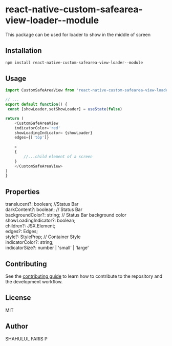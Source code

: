 # react-native-custom-safearea-view-loader--module

This package can be used for loader to show in the middle of screen

## Installation

```sh
npm install react-native-custom-safearea-view-loader--module
```

## Usage

```js
import CustomSafeAreaView from 'react-native-custom-safearea-view-loader--module';;

// ...
export default function() {
 const [showLoader,setShowLoader] = useState(false)

return (
    <CustomSafeAreaView 
    indicatorColor='red' 
    showLoadingIndicator= {showLoader} 
    edges={['top']}
    
    >
    {
        //...child element of a screen
    }
    </CustomSafeAreaView>
)
}

```
## Properties
 translucent?: boolean; //Status Bar      
 darkContent?: boolean; // Status Bar      
 backgroundColor?: string; // Status Bar background color    
 showLoadingIndicator?: boolean;        
 children?: JSX.Element;         
 edges?: Edges;      
 style?: StyleProp<ViewStyle>; // Container Style     
 indicatorColor?: string;           
 indicatorSize?: number | 'small' | 'large'      

## Contributing

See the [contributing guide](CONTRIBUTING.md) to learn how to contribute to the repository and the development workflow.

## License

MIT

## Author
SHAHULUL FARIS P


